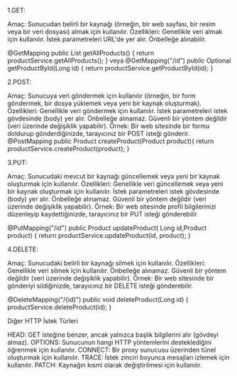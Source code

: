 1.GET:

Amaç: Sunucudan belirli bir kaynağı (örneğin, bir web sayfası, bir resim 
veya bir veri dosyası) almak için kullanılır.
Özellikleri:
Genellikle veri almak için kullanılır.
İstek parametreleri URL'de yer alır.
Önbelleğe alınabilir.

@GetMapping
public List<Product> getAllProducts() {
return productService.getAllProducts();
}
veya
@GetMapping("/id")
public Optional<Product> getProductById(Long id) {
return productService.getProductById(id);
}

2.POST:

Amaç: Sunucuya veri göndermek için kullanılır (örneğin, bir form göndermek, 
bir dosya yüklemek veya yeni bir kaynak oluşturmak).
Özellikleri:
Genellikle veri göndermek için kullanılır.
İstek parametreleri istek gövdesinde (body) yer alır.
Önbelleğe alınamaz.
Güvenli bir yöntem değildir (veri üzerinde değişiklik yapabilir).
Örnek: Bir web sitesinde bir formu doldurup gönderdiğinizde, tarayıcınız bir POST isteği gönderir.
@PostMapping
public Product createProduct(Product product){
return productService.createProduct(product);
}


3.PUT:

Amaç: Sunucudaki mevcut bir kaynağı güncellemek veya yeni bir kaynak oluşturmak için kullanılır.
Özellikleri:
Genellikle veri güncellemek veya yeni bir kaynak oluşturmak için kullanılır.
İstek parametreleri istek gövdesinde (body) yer alır.
Önbelleğe alınamaz.
Güvenli bir yöntem değildir (veri üzerinde değişiklik yapabilir).
Örnek: Bir web sitesinde profil bilgilerinizi düzenleyip kaydettiğinizde, 
tarayıcınız bir PUT isteği gönderebilir.


@PutMapping("/id")
public Product updateProduct( Long id,Product product) {
return productService.updateProduct(id, product);
}


4.DELETE:

Amaç: Sunucudaki belirli bir kaynağı silmek için kullanılır.
Özellikleri:
Genellikle veri silmek için kullanılır.
Önbelleğe alınamaz.
Güvenli bir yöntem değildir (veri üzerinde değişiklik yapabilir).
Örnek: Bir web sitesinde bir gönderiyi sildiğinizde, tarayıcınız bir DELETE isteği gönderebilir.

@DeleteMapping("/{id}")
public void deleteProduct(Long id) {
productService.deleteProduct(id);
}


Diğer HTTP İstek Türleri

HEAD: GET isteğine benzer, ancak yalnızca başlık bilgilerini alır (gövdeyi almaz).
OPTIONS: Sunucunun hangi HTTP yöntemlerini desteklediğini öğrenmek için kullanılır.
CONNECT: Bir proxy sunucusu üzerinden tünel oluşturmak için kullanılır.
TRACE: İstek zinciri boyunca mesajları izlemek için kullanılır.
PATCH: Kaynağın kısmi olarak değiştirilmesi için kullanılır.